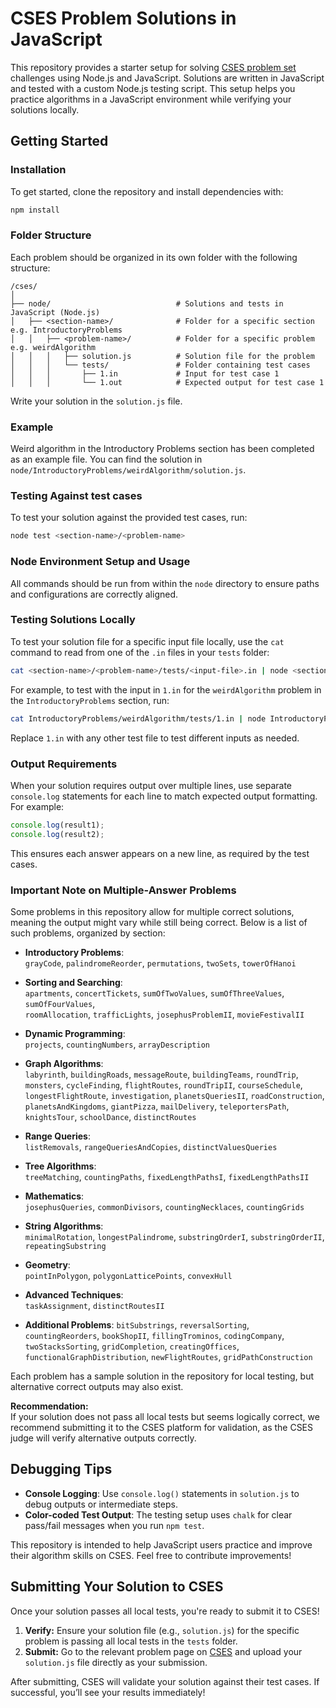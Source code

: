 # CSES Problem Solutions in JavaScript

This repository provides a starter setup for solving [CSES problem set](https://cses.fi/) challenges using Node.js and JavaScript. Solutions are written in JavaScript and tested with a custom Node.js testing script. This setup helps you practice algorithms in a JavaScript environment while verifying your solutions locally.

## Getting Started

### Installation

To get started, clone the repository and install dependencies with:

```bash
npm install
```

### Folder Structure

Each problem should be organized in its own folder with the following structure:

```
/cses/
│
├── node/                            # Solutions and tests in JavaScript (Node.js)
│   ├── <section-name>/              # Folder for a specific section e.g. IntroductoryProblems
│   │   ├── <problem-name>/          # Folder for a specific problem e.g. weirdAlgorithm
│   │   │   ├── solution.js          # Solution file for the problem
│   │   │   └── tests/               # Folder containing test cases
│   │   │       ├── 1.in             # Input for test case 1
│   │   │       └── 1.out            # Expected output for test case 1
```

Write your solution in the `solution.js` file.

### Example

Weird algorithm in the Introductory Problems section has been completed as an example file. You can find the solution in `node/IntroductoryProblems/weirdAlgorithm/solution.js`.

### Testing Against test cases

To test your solution against the provided test cases, run:

```bash
node test <section-name>/<problem-name>
```

### Node Environment Setup and Usage

All commands should be run from within the `node` directory to ensure paths and configurations are correctly aligned.

### Testing Solutions Locally

To test your solution file for a specific input file locally, use the `cat` command to read from one of the `.in` files in your `tests` folder:

```bash
cat <section-name>/<problem-name>/tests/<input-file>.in | node <section-name>/<problem-name>/solution.js
```

For example, to test with the input in `1.in` for the `weirdAlgorithm` problem in the `IntroductoryProblems` section, run:

```bash
cat IntroductoryProblems/weirdAlgorithm/tests/1.in | node IntroductoryProblems/weirdAlgorithm/solution.js
```

Replace `1.in` with any other test file to test different inputs as needed.

### Output Requirements

When your solution requires output over multiple lines, use separate `console.log` statements for each line to match expected output formatting. For example:

```javascript
console.log(result1);
console.log(result2);
```

This ensures each answer appears on a new line, as required by the test cases.

### Important Note on Multiple-Answer Problems

Some problems in this repository allow for multiple correct solutions, meaning the output might vary while still being correct. Below is a list of such problems, organized by section:

- **Introductory Problems**:  
  `grayCode`, `palindromeReorder`, `permutations`, `twoSets`, `towerOfHanoi`

- **Sorting and Searching**:  
  `apartments`, `concertTickets`, `sumOfTwoValues`, `sumOfThreeValues`, `sumOfFourValues`,  
  `roomAllocation`, `trafficLights`, `josephusProblemII`, `movieFestivalII`

- **Dynamic Programming**:  
  `projects`, `countingNumbers`, `arrayDescription`

- **Graph Algorithms**:  
  `labyrinth`, `buildingRoads`, `messageRoute`, `buildingTeams`, `roundTrip`, `monsters`, `cycleFinding`, `flightRoutes`, `roundTripII`, `courseSchedule`, `longestFlightRoute`, `investigation`, `planetsQueriesII`, `roadConstruction`, `planetsAndKingdoms`, `giantPizza`, `mailDelivery`, `teleportersPath`, `knightsTour`, `schoolDance`, `distinctRoutes`

- **Range Queries**:  
  `listRemovals`, `rangeQueriesAndCopies`, `distinctValuesQueries`

- **Tree Algorithms**:  
  `treeMatching`, `countingPaths`, `fixedLengthPathsI`, `fixedLengthPathsII`

- **Mathematics**:  
  `josephusQueries`, `commonDivisors`, `countingNecklaces`, `countingGrids`

- **String Algorithms**:  
  `minimalRotation`, `longestPalindrome`, `substringOrderI`, `substringOrderII`, `repeatingSubstring`

- **Geometry**:  
  `pointInPolygon`, `polygonLatticePoints`, `convexHull`

- **Advanced Techniques**:  
  `taskAssignment`, `distinctRoutesII`

- **Additional Problems**:
  `bitSubstrings`, `reversalSorting`, `countingReorders`, `bookShopII`, `fillingTrominos`, `codingCompany`, `twoStacksSorting`, `gridCompletion`, `creatingOffices`, `functionalGraphDistribution`, `newFlightRoutes`, `gridPathConstruction`

Each problem has a sample solution in the repository for local testing, but alternative correct outputs may also exist.

**Recommendation:**  
If your solution does not pass all local tests but seems logically correct, we recommend submitting it to the CSES platform for validation, as the CSES judge will verify alternative outputs correctly.

## Debugging Tips

- **Console Logging**: Use `console.log()` statements in `solution.js` to debug outputs or intermediate steps.
- **Color-coded Test Output**: The testing setup uses `chalk` for clear pass/fail messages when you run `npm test`.

This repository is intended to help JavaScript users practice and improve their algorithm skills on CSES. Feel free to contribute improvements!

## Submitting Your Solution to CSES

Once your solution passes all local tests, you're ready to submit it to CSES!

1. **Verify:** Ensure your solution file (e.g., `solution.js`) for the specific problem is passing all local tests in the `tests` folder.
2. **Submit:** Go to the relevant problem page on [CSES](https://cses.fi/problemset) and upload your `solution.js` file directly as your submission.

After submitting, CSES will validate your solution against their test cases. If successful, you’ll see your results immediately!
